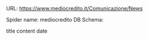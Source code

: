 URL: https://www.mediocredito.it/Comunicazione/News

Spider name: mediocredito
DB Schema:

title
content
date